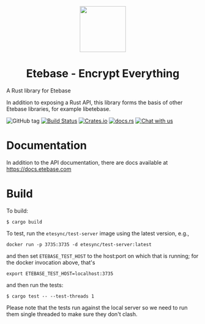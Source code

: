 <p align="center">
  <img width="120" src="https://github.com/etesync/etesync-web/blob/master/src/images/logo.svg" />
  <h1 align="center">Etebase - Encrypt Everything</h1>
</p>

A Rust library for Etebase

In addition to exposing a Rust API, this library forms the basis of other Etebase libraries, for example libetebase.

![GitHub tag](https://img.shields.io/github/tag/etesync/etesync-rs.svg)
[![Build Status](https://github.com/etesync/etebase-rs/actions/workflows/build.yml/badge.svg)](https://github.com/etesync/etebase-rs/actions)
[![Crates.io](https://img.shields.io/crates/v/etebase)](https://crates.io/crates/etebase)
[![docs.rs](https://docs.rs/etebase/badge.svg)](https://docs.rs/etebase/)
[![Chat with us](https://img.shields.io/badge/chat-IRC%20|%20Matrix%20|%20Web-blue.svg)](https://www.etebase.com/community-chat/)

# Documentation

In addition to the API documentation, there are docs available at https://docs.etebase.com

# Build

To build:
```
$ cargo build
```

To test, run the `etesync/test-server` image using the latest version, e.g.,

```
docker run -p 3735:3735 -d etesync/test-server:latest
```

and then set `ETEBASE_TEST_HOST` to the host:port on which that is running; for the docker invocation above, that's
```
export ETEBASE_TEST_HOST=localhost:3735
```

and then run the tests:

```
$ cargo test -- --test-threads 1
```

Please note that the tests run against the local server so we need to run them single threaded to make sure they don't clash.
